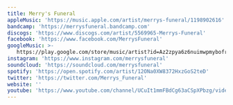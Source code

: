 ```yaml
---
title: Merry's Funeral
appleMusic: 'https://music.apple.com/artist/merrys-funeral/1198902616'
bandcamp: 'https://merrysfuneral.bandcamp.com'
discogs: 'https://www.discogs.com/artist/5569965-Merrys-Funeral'
facebook: 'https://www.facebook.com/MerrysFuneral'
googleMusic: >-
   https://play.google.com/store/music/artist?id=Az2zpya6z6nuimwpmybofr62idq
instagram: 'https://www.instagram.com/merrysfuneral'
soundcloud: 'https://soundcloud.com/merrysfuneral'
spotify: 'https://open.spotify.com/artist/12ONa0XW8372HxzGoS2teD'
twitter: 'https://twitter.com/Merrys_Funeral'
website: ''
youtube: 'https://www.youtube.com/channel/UCuIt1mmFBdCg63aCSpXPbzg/videos'
---
```

